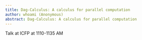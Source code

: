 ```yaml
---
title: Dag-Calculus: A calculus for parallel computation
author: whoami (Anonymous)
abstract: Dag-Calculus: A calculus for parallel computation
---
```


Talk at ICFP at 1110-1135 AM
